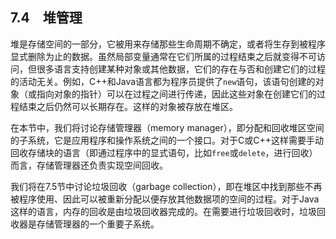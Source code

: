 ## 7.4　堆管理

堆是存储空间的一部分，它被用来存储那些生命周期不确定，或者将生存到被程序显式删除为止的数据。虽然局部变量通常在它们所属的过程结束之后就变得不可访问，但很多语言支持创建某种对象或其他数据，它们的存在与否和创建它们的过程的活动无关。例如，C++和Java语言都为程序员提供了`new`语句，该语句创建的对象（或指向对象的指针）可以在过程之间进行传递，因此这些对象在创建它们的过程结束之后仍然可以长期存在。这样的对象被存放在堆区。

在本节中，我们将讨论存储管理器（memory manager），即分配和回收堆区空间的子系统，它是应用程序和操作系统之间的一个接口。对于C或C++这样需要手动回收存储块的语言（即通过程序中的显式语句，比如`free`或`delete`，进行回收）而言，存储管理器还负责实现空间回收。

我们将在7.5节中讨论垃圾回收（garbage collection），即在堆区中找到那些不再被程序使用、因此可以被重新分配以便存放其他数据项的空间的过程。对于Java这样的语言，内存的回收是由垃圾回收器完成的。在需要进行垃圾回收时，垃圾回收器是存储管理器的一个重要子系统。